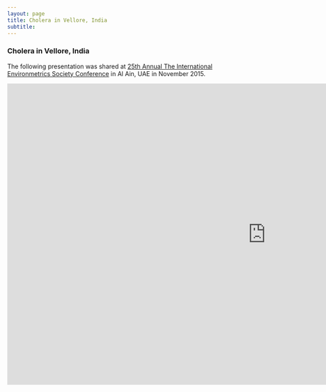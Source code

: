 ```yaml
---
layout: page
title: Cholera in Vellore, India
subtitle: 
---
```


### Cholera in Vellore, India


The following presentation was shared at [25th Annual The International Environmetrics Society Conference](http://www.environmetrics.org/TIES2015/ties2015.html) in Al Ain, UAE in November 2015.

<iframe src='https://onedrive.live.com/embed?cid=FB0FC96F06F9855A&resid=FB0FC96F06F9855A%211084&authkey=AF41MiivLN1crP8&em=2&wdAr=1.7777777777777777' width='1186px' height='691px' frameborder='0'>This is an embedded <a target='_blank' href='http://office.com'>Microsoft Office</a> presentation, powered by <a target='_blank' href='http://office.com/webapps'>Office Online</a>.</iframe>
